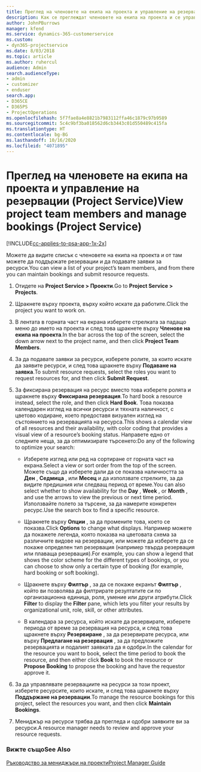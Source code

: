 ```yaml
---
title: Преглед на членовете на екипа на проекта и управление на резервации
description: Как се преглеждат членовете на екипа на проекта и се управляват резервации в Project Service
author: JohnPBurrows
manager: kfend
ms.service: dynamics-365-customerservice
ms.custom:
- dyn365-projectservice
ms.date: 8/03/2018
ms.topic: article
ms.author: ruhercul
audience: Admin
search.audienceType:
- admin
- customizer
- enduser
search.app:
- D365CE
- D365PS
- ProjectOperations
ms.openlocfilehash: 5f7fae8a4e8821b7983112ffa46c1879c97b9589
ms.sourcegitcommit: 5c4c9bf3ba018562d6cb3443c01d550489c415fa
ms.translationtype: HT
ms.contentlocale: bg-BG
ms.lasthandoff: 10/16/2020
ms.locfileid: "4071895"
---
```

# <a name="view-project-team-members-and-manage-bookings-project-service"></a><span data-ttu-id="f9ea3-103">Преглед на членовете на екипа на проекта и управление на резервации (Project Service)</span><span class="sxs-lookup"><span data-stu-id="f9ea3-103">View project team members and manage bookings (Project Service)</span></span>

[!INCLUDE[cc-applies-to-psa-app-1x-2x](../includes/cc-applies-to-psa-app-1x-2x.md)]

<span data-ttu-id="f9ea3-104">Можете да видите списък с членовете на екипа на проекта и от там можете да поддържате резервации и да подавате заявки за ресурси.</span><span class="sxs-lookup"><span data-stu-id="f9ea3-104">You can view a list of your project’s team members, and from there you can maintain bookings and submit resource requests.</span></span>  
  
1.  <span data-ttu-id="f9ea3-105">Отидете на **Project Service > Проекти**.</span><span class="sxs-lookup"><span data-stu-id="f9ea3-105">Go to **Project Service > Projects**.</span></span>  
  
2.  <span data-ttu-id="f9ea3-106">Щракнете върху проекта, върху който искате да работите.</span><span class="sxs-lookup"><span data-stu-id="f9ea3-106">Click the project you want to work on.</span></span>  
  
3.  <span data-ttu-id="f9ea3-107">В лентата в горната част на екрана изберете стрелката за падащо меню до името на проекта и след това щракнете върху **Членове на екипа на проекта**.</span><span class="sxs-lookup"><span data-stu-id="f9ea3-107">In the bar across the top of the screen, select the down arrow next to the project name, and then click **Project Team Members**.</span></span>  
  
4.  <span data-ttu-id="f9ea3-108">За да подавате заявки за ресурси, изберете ролите, за които искате да заявите ресурси, и след това щракнете върху **Подаване на заявка**.</span><span class="sxs-lookup"><span data-stu-id="f9ea3-108">To submit resource requests, select the roles you want to request resources for, and then click **Submit Request**.</span></span>  
  
5.  <span data-ttu-id="f9ea3-109">За фиксирана резервация на ресурс вместо това изберете ролята и щракнете върху **Фиксирана резервация**.</span><span class="sxs-lookup"><span data-stu-id="f9ea3-109">To hard book a resource instead, select the role, and then click **Hard Book**.</span></span> <span data-ttu-id="f9ea3-110">Това показва календарен изглед на всички ресурси и тяхната наличност, с цветово кодиране, което предоставя визуален изглед на състоянието на резервацията на ресурса.</span><span class="sxs-lookup"><span data-stu-id="f9ea3-110">This shows a calendar view of all resources and their availability, with color coding that provides a visual view of a resource’s booking status.</span></span> <span data-ttu-id="f9ea3-111">Направете едно от следните неща, за да оптимизирате търсенето:</span><span class="sxs-lookup"><span data-stu-id="f9ea3-111">Do any of the following to optimize your search:</span></span>  
  
    -   <span data-ttu-id="f9ea3-112">Изберете изглед или ред на сортиране от горната част на екрана.</span><span class="sxs-lookup"><span data-stu-id="f9ea3-112">Select a view or sort order from the top of the screen.</span></span> <span data-ttu-id="f9ea3-113">Можете също да изберете дали да се показва наличността за **Ден** , **Седмица** , или **Месец** и да използвате стрелките, за да видите предишния или следващ период от време.</span><span class="sxs-lookup"><span data-stu-id="f9ea3-113">You can also select whether to show availability for the **Day** , **Week** , or **Month** , and use the arrows to view the previous or next time period.</span></span> <span data-ttu-id="f9ea3-114">Използвайте полето за търсене, за да намерите конкретен ресурс.</span><span class="sxs-lookup"><span data-stu-id="f9ea3-114">Use the search box to find a specific resource.</span></span>  
  
    -   <span data-ttu-id="f9ea3-115">Щракнете върху **Опции** , за да промените това, което се показва.</span><span class="sxs-lookup"><span data-stu-id="f9ea3-115">Click **Options** to change what displays.</span></span> <span data-ttu-id="f9ea3-116">Например можете да покажете легенда, която показва на цветовата схема за различните видове на резервации, или можете да изберете да се покаже определен тип резервация (например твърда резервация или плаваща резервация).</span><span class="sxs-lookup"><span data-stu-id="f9ea3-116">For example, you can show a legend that shows the color scheme for the different types of bookings, or you can choose to show only a certain type of booking (for example, hard booking or soft booking).</span></span>  
  
    -   <span data-ttu-id="f9ea3-117">Щракнете върху **Филтър** , за да се покаже екранът **Филтър** , който ви позволява да филтрирате резултатите си по организационна единица, роля, умение или други атрибути.</span><span class="sxs-lookup"><span data-stu-id="f9ea3-117">Click **Filter** to display the **Filter** pane, which lets you filter your results by organizational unit, role, skill, or other attributes.</span></span>  
  
    -   <span data-ttu-id="f9ea3-118">В календара за ресурса, който искате да резервирате, изберете периода от време за резервация на ресурса, и след това щракнете върху **Резервиране** , за да резервирате ресурса, или върху **Предлагане на резервация** , за да предложите резервацията и подалият заявката да я одобри.</span><span class="sxs-lookup"><span data-stu-id="f9ea3-118">In the calendar for the resource you want to book, select the time period to book the resource, and then either click **Book** to book the resource or **Propose Booking** to propose the booking and have the requestor approve it.</span></span>  
  
6.  <span data-ttu-id="f9ea3-119">За да управлявате резервациите на ресурси за този проект, изберете ресурсите, които искате, и след това щракнете върху **Поддържане на резервации**.</span><span class="sxs-lookup"><span data-stu-id="f9ea3-119">To manage the resource bookings for this project, select the resources you want, and then click **Maintain Bookings**.</span></span>  
  
7.  <span data-ttu-id="f9ea3-120">Мениджър на ресурси трябва да прегледа и одобри заявките ви за ресурси.</span><span class="sxs-lookup"><span data-stu-id="f9ea3-120">A resource manager needs to review and approve your resource requests.</span></span>  
  
### <a name="see-also"></a><span data-ttu-id="f9ea3-121">Вижте също</span><span class="sxs-lookup"><span data-stu-id="f9ea3-121">See Also</span></span>  
 [<span data-ttu-id="f9ea3-122">Ръководство за мениджъри на проекти</span><span class="sxs-lookup"><span data-stu-id="f9ea3-122">Project Manager Guide</span></span>](../psa/project-manager-guide.md)
